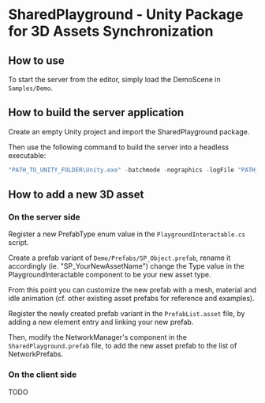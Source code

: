 # SharedPlayground - Unity Package for 3D Assets Synchronization

## How to use

To start the server from the editor, simply load the DemoScene in `Samples/Demo`.

## How to build the server application

Create an empty Unity project and import the SharedPlayground package.

Then use the following command to build the server into a headless executable:

```powershell
"PATH_TO_UNITY_FOLDER\Unity.exe" -batchmode -nographics -logFile "PATH_TO_LOG_FILE" -projectPath "PATH_TO_THE_PROJECT" -executeMethod Bcom.SharedPlayground.BuildServer.PerformDedicatedServerBuild -buildPath "OUTPUT_DIR" -target ("Win64"|"Linux64") -quit
```

## How to add a new 3D asset

### On the server side

Register a new PrefabType enum value in the `PlaygroundInteractable.cs` script.

Create a prefab variant of `Demo/Prefabs/SP_Object.prefab`, rename it accordingly (ie. "SP_YourNewAssetName") change the Type value in the PlaygroundInteractable component to be your new asset type.

From this point you can customize the new prefab with a mesh, material and idle animation (cf. other existing asset prefabs for reference and examples).

Register the newly created prefab variant in the `PrefabList.asset` file, by adding a new element entry and linking your new prefab.

Then, modify the NetworkManager's component in the `SharedPlayground.prefab` file, to add the new asset prefab to the list of NetworkPrefabs.

### On the client side

TODO
